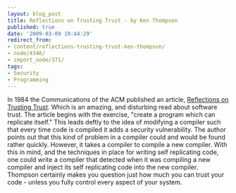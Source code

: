 ```yaml
---
layout: blog_post
title: Reflections on Trusting Trust - by Ken Thompson
published: true
date: '2009-03-09 19:44:29'
redirect_from:
- content/reflections-trusting-trust-ken-thompson/
- node/4346/
- import_node/371/
tags:
- Security
- Programming
---
```


In 1984 the Communications of the ACM published an article, [Reflections on Trusting Trust](http://orkinos.cmpe.boun.edu.tr/~kosar/ken/index.html). Which is an amazing, and disturbing read about software trust. The article begins with the exercise, "create a program which can replicate itself." This leads deftly to the idea of modifying a compiler such that every time code is compiled it adds a security vulnerability. The author points out that this kind of problem in a compiler could and would be found rather quickly. However, it takes a compiler to compile a new compiler. With this in mind, and the techniques in place for writing self replicating code, one could write a compiler that detected when it was compiling a new compiler and inject its self replicating code into the new compiler. Thompson certainly makes you question just how much you can trust your code - unless you fully control every aspect of your system.
